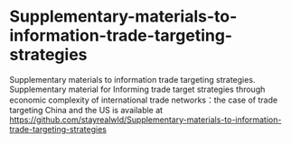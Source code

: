 # Supplementary-materials-to-information-trade-targeting-strategies
Supplementary materials to information trade targeting strategies.
Supplementary material for Informing trade target strategies through economic complexity of international trade networks：the case of trade targeting China and the US 
is available at https://github.com/stayrealwld/Supplementary-materials-to-information-trade-targeting-strategies
